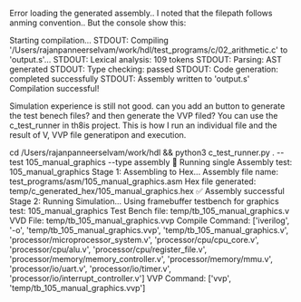 Error loading the generated assembly.. I noted that the filepath follows anming convention.. But the console show this:

Starting compilation...
STDOUT: Compiling '/Users/rajanpanneerselvam/work/hdl/test_programs/c/02_arithmetic.c' to 'output.s'...
STDOUT: Lexical analysis: 109 tokens
STDOUT: Parsing: AST generated
STDOUT: Type checking: passed
STDOUT: Code generation: completed successfully
STDOUT: Assembly written to 'output.s'
Compilation successful!


Simulation experience is still not good. can you add an button to generate the test benech files? and then generate the VVP filed? You can use the c_test_runner in th8is project. This is how I run an individual file and the result of V, VVP file generatipon and execution.

cd /Users/rajanpanneerselvam/work/hdl && python3 c_test_runner.py . --test 105_manual_graphics --type assembly
🚀 Running single Assembly test: 105_manual_graphics
Stage 1: Assembling to Hex...
Assembly file name: test_programs/asm/105_manual_graphics.asm
Hex file generated: temp/c_generated_hex/105_manual_graphics.hex
  ✅ Assembly successful
Stage 2: Running Simulation...
Using framebuffer testbench for graphics test: 105_manual_graphics
Test Bench file: temp/tb_105_manual_graphics.v
VVD File: temp/tb_105_manual_graphics.vvp
Compile Command: ['iverilog', '-o', 'temp/tb_105_manual_graphics.vvp', 'temp/tb_105_manual_graphics.v', 'processor/microprocessor_system.v', 'processor/cpu/cpu_core.v', 'processor/cpu/alu.v', 'processor/cpu/register_file.v', 'processor/memory/memory_controller.v', 'processor/memory/mmu.v', 'processor/io/uart.v', 'processor/io/timer.v', 'processor/io/interrupt_controller.v']
VVP Command:  ['vvp', 'temp/tb_105_manual_graphics.vvp']